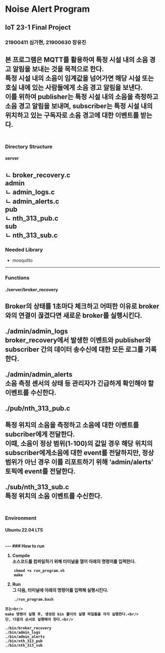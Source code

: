 # Noise Alert Program

## IoT 23-1 Final Project
### 21900411 심가현, 21900630 장유진

본 프로그램은 MQTT를 활용하여 특정 시설 내의 소음 경고 알림을 보내는 것을 목적으로 한다. <br/>
특정 시설 내의 소음이 임계값을 넘어가면 해당 시설 또는 호실 내에 있는 사람들에게 소음 경고 알림을 보낸다. <br/>
이를 위하여 publisher는 특정 시설 내의 소음을 측정하고 소음 경고 알림을 보내며, subscriber는 특정 시설 내의 위치하고 있는 구독자로 소음 경고에 대한 이벤트를 받는다. <br/>
<br/>
---
### Directory Structure

#### server<br/>
ㄴ broker_recovery.c<br/>
admin<br/>
ㄴ admin_logs.c<br/>
ㄴ admin_alerts.c<br/>
pub<br/>
ㄴ nth_313_pub.c<br/>
sub<br/>
ㄴ nth_313_sub.c<br/>
---
### Needed Library
* mosquitto
---
### Functions

#### <b/>./server/broker_recovery<br/>
Broker의 상태를 1초마다 체크하고 어떠한 이유로 broker와의 연결이 끊겼다면 새로운 broker를 실행시킨다.<br/>
<br/>
<b/>./admin/admin_logs<br/>
broker_recovery에서 발생한 이벤트와 publisher와 subscriber 간의 데이터 송수신에 대한 모든 로그를 기록한다.<br/>
<br/>
<b/>./admin/admin_alerts<br/>
소음 측정 센서의 상태 등 관리자가 긴급하게 확인해야 할 이벤트를 수신한다.<br/>
<br/>
<b/>./pub/nth_313_pub.c<br/><br/>
특정 위치의 소음을 측정하고 소음에 대한 이벤트를 subcriber에게 전달한다. <br/>
이때, 소음이 정상 범위(1-100)의 값일 경우 해당 위치의 subscriber에게소음에 대한 event를 전달하지만, 정상 범위가 아닌 경우 이를 리포트하기 위해 ‘admin/alerts’ 토픽에 event를 전달한다.<br/>
<br/>
<b/>./sub/nth_313_sub.c<br/>
특정 위치의 소음 이벤트를 수신한다. <br/>
<br/>
---
### Environment

#### Ubuntu 22.04 LTS <br/>
<br/>
---
### How to run

1. Compile<br/>
소스코드를 컴파일하기 위해 터미널을 열어 아래의 명령어를 입력한다.<br/>
```
    chmod +x run_program.sh
    make
```
2. Run<br/>
그 다음, 터미널에 아래의 명령어를 입력해 실행시킨다.<br/>
```
    ./run_program.bash
```
    또는<br/>
    make 명령어 실행 후, 생성된 bin 폴더의 실행 파일들을 각각 실행한다.<br/>
    단, 다음의 순서로 실행해야 한다.<br/>

    ./bin/broker_recovery
    ./bin/admin_logs
    ./bin/admin_alerts
    ./bin/nth_313_pub
    ./bin/nth_313_sub
    

